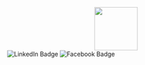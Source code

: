 <div id="header" align="center">
  <img src="https://media.giphy.com/media/M9gbBd9nbDrOTu1Mqx/giphy.gif" width="100"/>
</div>


<div id="badges">
  <img src="https://img.shields.io/badge/LinkedIn-blue?style=for-the-badge&logo=islam-walied&logoColor=blue" alt="LinkedIn Badge"/>
  <img src="https://img.shields.io/badge/Facebook-blue?style=for-the-badge&logo=eslam.waled&logoColor=gray" alt="Facebook Badge"/>
</div>
